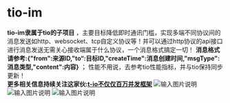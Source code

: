 # tio-im
 **tio-im隶属于tio的子项目** ，主要目标降低即时通讯门槛，实现多端不同协议间的消息发送如http、websocket、tcp自定义协议等！并可以通过http协议的api接口进行消息发送无需关心接收端属于什么协议，一个消息格式搞定一切！
 **消息格式请参考:{"from":来源ID,"to“:目标ID,"createTime":消息创建时间,"msgType":消息类型,"content":内容}** ；
性能不用说，去参考tio性能指标，并与tio保持同步更新！           
 **更多相关信息持续关注这家伙:[t-io不仅仅百万并发框架](http://git.oschina.net/tywo45/t-io)** 
![输入图片说明](https://git.oschina.net/uploads/images/2017/0830/190038_eb44e170_410355.jpeg "tio-im-1.jpg")
![输入图片说明](https://git.oschina.net/uploads/images/2017/0830/190054_a128b214_410355.jpeg "tio-im-2.jpg")
![输入图片说明](https://git.oschina.net/uploads/images/2017/0830/190428_474270ae_410355.jpeg "tio-im-3.jpg")